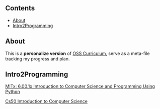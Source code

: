 
## Contents

- [About](#about)
- [Intro2Programming](#Intro2Programming)

## About

This is a **personalize version** of [OSS Curriculum](https://github.com/open-source-society/computer-science), serve as a meta-file tracking my progress and plan.

## Intro2Programming

[ MITx: 6.00.1x Introduction to Computer Science and Programming Using Python ](https://courses.edx.org/courses/course-v1:MITx+6.00.1x_9+2T2016/courseware/Week_0/edx_introduction/)

[ Cs50 Introduction to Computer Science](https://www.edx.org/course/introduction-computer-science-harvardx-cs50x)

